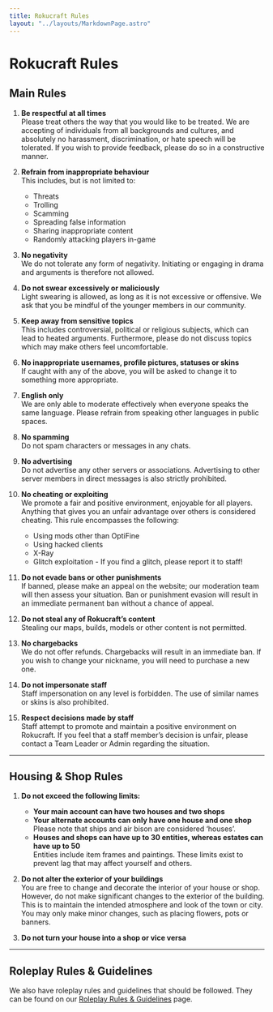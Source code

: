 ```yaml
---
title: Rokucraft Rules
layout: "../layouts/MarkdownPage.astro"
---
```


# Rokucraft Rules

## Main Rules
1. **Be respectful at all times**  
Please treat others the way that you would like to be treated. We are accepting of individuals from all backgrounds and cultures, and absolutely no harassment, discrimination, or hate speech will be tolerated.
If you wish to provide feedback, please do so in a constructive manner.

2. **Refrain from inappropriate behaviour**  
This includes, but is not limited to:
    - Threats
    - Trolling
    - Scamming
    - Spreading false information
    - Sharing inappropriate content
    - Randomly attacking players in-game

3. **No negativity**  
We do not tolerate any form of negativity. Initiating or engaging in drama and arguments is therefore not allowed.

4. **Do not swear excessively or maliciously**  
Light swearing is allowed, as long as it is not excessive or offensive. We ask that you be mindful of the younger members in our community.

5. **Keep away from sensitive topics**  
This includes controversial, political or religious subjects, which can lead to heated arguments. Furthermore, please do not discuss topics which may make others feel uncomfortable.

6. **No inappropriate usernames, profile pictures, statuses or skins**  
If caught with any of the above, you will be asked to change it to something more appropriate.

7. **English only**  
We are only able to moderate effectively when everyone speaks the same language. Please refrain from speaking other languages in public spaces.

8. **No spamming**  
Do not spam characters or messages in any chats.

9. **No advertising**  
Do not advertise any other servers or associations. Advertising to other server members in direct messages is also strictly prohibited.

10. **No cheating or exploiting**  
We promote a fair and positive environment, enjoyable for all players. Anything that gives you an unfair advantage over others is considered cheating. This rule encompasses the following:
    - Using mods other than OptiFine
    - Using hacked clients
    - X-Ray
    - Glitch exploitation - If you find a glitch, please report it to staff!

11. **Do not evade bans or other punishments**  
If banned, please make an appeal on the website; our moderation team will then assess your situation. Ban or punishment evasion will result in an immediate permanent ban without a chance of appeal.

12. **Do not steal any of Rokucraft’s content**  
Stealing our maps, builds, models or other content is not permitted.

13. **No chargebacks**  
We do not offer refunds. Chargebacks will result in an immediate ban. If you wish to change your nickname, you will need to purchase a new one.

14. **Do not impersonate staff**  
Staff impersonation on any level is forbidden. The use of similar names or skins is also prohibited.

15. **Respect decisions made by staff**  
Staff attempt to promote and maintain a positive environment on Rokucraft. If you feel that a staff member’s decision is unfair, please contact a Team Leader or Admin regarding the situation.

* * *

## Housing & Shop Rules

1. **Do not exceed the following limits:**  
    - **Your main account can have two houses and two shops**
    - **Your alternate accounts can only have one house and one shop**  
      Please note that ships and air bison are considered ‘houses’.
    - **Houses and shops can have up to 30 entities, whereas estates can have up to 50**  
      Entities include item frames and paintings. These limits exist to prevent lag that may affect yourself and others.

2. **Do not alter the exterior of your buildings**  
You are free to change and decorate the interior of your house or shop. However, do not make significant changes to the exterior of the building. This is to maintain the intended atmosphere and look of the town or city. You may only make minor changes, such as placing flowers, pots or banners.

3. **Do not turn your house into a shop or vice versa**

* * *

## Roleplay Rules & Guidelines
We also have roleplay rules and guidelines that should be followed.
They can be found on our [Roleplay Rules & Guidelines](https://wiki.rokucraft.com/roleplay/roleplay-rules) page.
